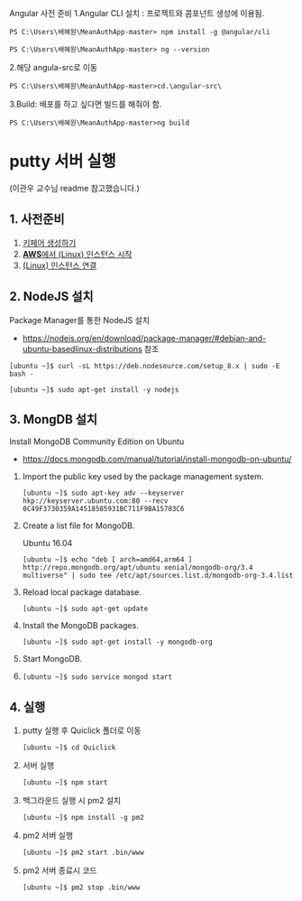 Angular 사전 준비
1.Angular CLI 설치 : 프로젝트와 콤포넌트 생성에 이용됨.
```
PS C:\Users\배혜원\MeanAuthApp-master> npm install -g @angular/cli
```
```
PS C:\Users\배혜원\MeanAuthApp-master> ng --version
```
2.해당 angula-src로 이동
 ```
PS C:\Users\배혜원\MeanAuthApp-master>cd.\angular-src\
```
 3.Build: 배포를 하고 싶다면 빌드를 해줘야 함.
```
PS C:\Users\배혜원\MeanAuthApp-master>ng build
```

# putty 서버 실행 
(이관우 교수님 readme 참고했습니다.)
## 1. 사전준비
1. [키페어 생성하기](./doc/create_keypair.pdf)
2. [**AWS**에서 (Linux) 인스턴스 시작](./doc/launch_instance.md)
3. [(Linux) 인스턴스 연결](./doc/connectingToInstance.pdf)

## 2. NodeJS 설치
Package Manager를 통한 NodeJS 설치

- https://nodejs.org/en/download/package-manager/#debian-and-ubuntu-basedlinux-distributions
참조

```
[ubuntu ~]$ curl -sL https://deb.nodesource.com/setup_8.x | sudo -E bash -
```

```
[ubuntu ~]$ sudo apt-get install -y nodejs
```
## 3. MongDB 설치
Install MongoDB Community Edition on Ubuntu

- https://docs.mongodb.com/manual/tutorial/install-mongodb-on-ubuntu/

1. Import the public key used by the package management system.

	```
	[ubuntu ~]$ sudo apt-key adv --keyserver hkp://keyserver.ubuntu.com:80 --recv 0C49F3730359A14518585931BC711F9BA15703C6
	```

2. Create a list file for MongoDB.

	Ubuntu 16.04

	```
	[ubuntu ~]$ echo "deb [ arch=amd64,arm64 ] http://repo.mongodb.org/apt/ubuntu xenial/mongodb-org/3.4 multiverse" | sudo tee /etc/apt/sources.list.d/mongodb-org-3.4.list
	```
	
3. Reload local package database.

	```
	[ubuntu ~]$ sudo apt-get update
	```
	
4. Install the MongoDB packages.

	```
	[ubuntu ~]$ sudo apt-get install -y mongodb-org
	```

5. Start MongoDB.
6. 
	```
	[ubuntu ~]$ sudo service mongod start
	```

## 4. 실행
1. putty 실행 후 Quiclick 폴더로 이동
	```
	[ubuntu ~]$ cd Quiclick
	```

2. 서버 실행

	```
	[ubuntu ~]$ npm start
	```

3. 백그라운드 실행 시 pm2 설치

	```
	[ubuntu ~]$ npm install -g pm2
	```

4. pm2 서버 실행

	```
	[ubuntu ~]$ pm2 start .bin/www
	```
	
4. pm2 서버 종료시 코드

	```
	[ubuntu ~]$ pm2 stop .bin/www
	```
